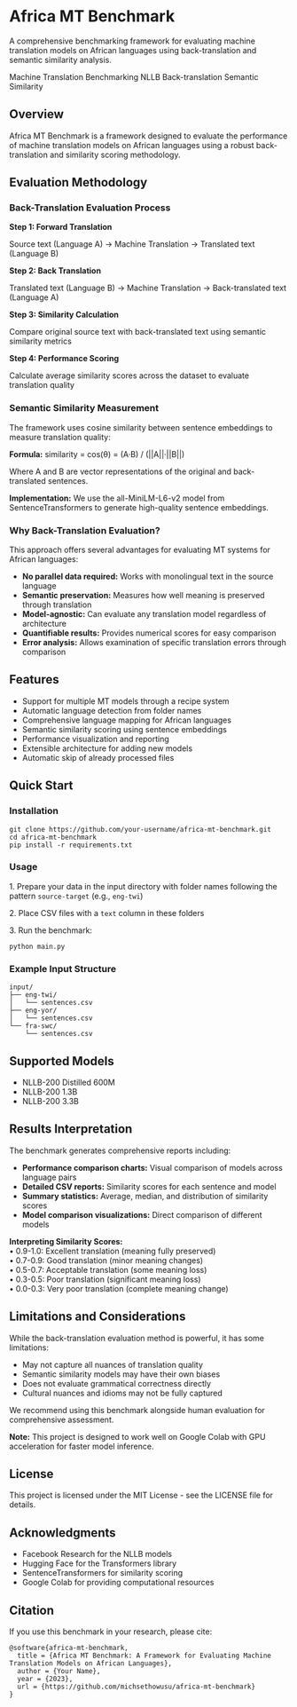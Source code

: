 Africa MT Benchmark
===================

A comprehensive benchmarking framework for evaluating machine translation models on African languages using back-translation and semantic similarity analysis.

Machine Translation Benchmarking NLLB Back-translation Semantic Similarity

Overview
--------

Africa MT Benchmark is a framework designed to evaluate the performance of machine translation models on African languages using a robust back-translation and similarity scoring methodology.

Evaluation Methodology
----------------------

### Back-Translation Evaluation Process

**Step 1: Forward Translation**

Source text (Language A) → Machine Translation → Translated text (Language B)

**Step 2: Back Translation**

Translated text (Language B) → Machine Translation → Back-translated text (Language A)

**Step 3: Similarity Calculation**

Compare original source text with back-translated text using semantic similarity metrics

**Step 4: Performance Scoring**

Calculate average similarity scores across the dataset to evaluate translation quality

### Semantic Similarity Measurement

The framework uses cosine similarity between sentence embeddings to measure translation quality:

**Formula:** similarity = cos(θ) = (A·B) / (||A||·||B||)

Where A and B are vector representations of the original and back-translated sentences.

**Implementation:** We use the all-MiniLM-L6-v2 model from SentenceTransformers to generate high-quality sentence embeddings.

### Why Back-Translation Evaluation?

This approach offers several advantages for evaluating MT systems for African languages:

*   **No parallel data required:** Works with monolingual text in the source language
*   **Semantic preservation:** Measures how well meaning is preserved through translation
*   **Model-agnostic:** Can evaluate any translation model regardless of architecture
*   **Quantifiable results:** Provides numerical scores for easy comparison
*   **Error analysis:** Allows examination of specific translation errors through comparison

Features
--------

*   Support for multiple MT models through a recipe system
*   Automatic language detection from folder names
*   Comprehensive language mapping for African languages
*   Semantic similarity scoring using sentence embeddings
*   Performance visualization and reporting
*   Extensible architecture for adding new models
*   Automatic skip of already processed files

Quick Start
-----------

### Installation

    git clone https://github.com/your-username/africa-mt-benchmark.git
    cd africa-mt-benchmark
    pip install -r requirements.txt

### Usage

1\. Prepare your data in the input directory with folder names following the pattern `source-target` (e.g., `eng-twi`)

2\. Place CSV files with a `text` column in these folders

3\. Run the benchmark:

    python main.py

### Example Input Structure

    input/
    ├── eng-twi/
    │   └── sentences.csv
    ├── eng-yor/
    │   └── sentences.csv
    └── fra-swc/
        └── sentences.csv

Supported Models
----------------

*   NLLB-200 Distilled 600M
*   NLLB-200 1.3B
*   NLLB-200 3.3B

Results Interpretation
----------------------

The benchmark generates comprehensive reports including:

*   **Performance comparison charts:** Visual comparison of models across language pairs
*   **Detailed CSV reports:** Similarity scores for each sentence and model
*   **Summary statistics:** Average, median, and distribution of similarity scores
*   **Model comparison visualizations:** Direct comparison of different models

**Interpreting Similarity Scores:**  
• 0.9-1.0: Excellent translation (meaning fully preserved)  
• 0.7-0.9: Good translation (minor meaning changes)  
• 0.5-0.7: Acceptable translation (some meaning loss)  
• 0.3-0.5: Poor translation (significant meaning loss)  
• 0.0-0.3: Very poor translation (complete meaning change)

Limitations and Considerations
------------------------------

While the back-translation evaluation method is powerful, it has some limitations:

*   May not capture all nuances of translation quality
*   Semantic similarity models may have their own biases
*   Does not evaluate grammatical correctness directly
*   Cultural nuances and idioms may not be fully captured

We recommend using this benchmark alongside human evaluation for comprehensive assessment.

**Note:** This project is designed to work well on Google Colab with GPU acceleration for faster model inference.

License
-------

This project is licensed under the MIT License - see the LICENSE file for details.

Acknowledgments
---------------

*   Facebook Research for the NLLB models
*   Hugging Face for the Transformers library
*   SentenceTransformers for similarity scoring
*   Google Colab for providing computational resources

Citation
--------

If you use this benchmark in your research, please cite:

    @software{africa-mt-benchmark,
      title = {Africa MT Benchmark: A Framework for Evaluating Machine Translation Models on African Languages},
      author = {Your Name},
      year = {2023},
      url = {https://github.com/michsethowusu/africa-mt-benchmark}
    }
